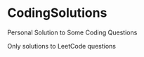 # CodingSolutions
Personal Solution to Some Coding Questions

Only solutions to LeetCode questions 
